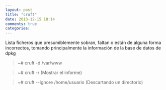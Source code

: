 ```yaml
---
layout: post
title: "cruft"
date: 2013-12-15 18:14
comments: true
categories: 
---
```

Lista ficheros que presumiblemente sobran, faltan o están de alguna forma incorrectos, tomando principalmente la información de la base de datos de dpkg

>~# cruft -d /var/www

>~# cruft -r (Mostrar el informe)

>~# cruft --ignore /home/usuario (Descartando un directorio)

